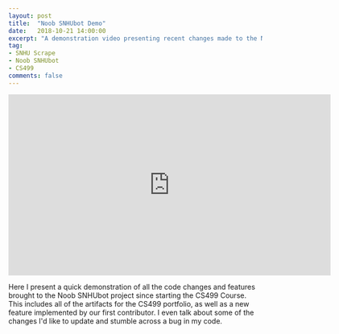 ```yaml
---
layout: post
title:  "Noob SNHUbot Demo"
date:   2018-10-21 14:00:00
excerpt: "A demonstration video presenting recent changes made to the Noob SNHUbot project."
tag:
- SNHU Scrape
- Noob SNHUbot
- CS499
comments: false
---
```


<iframe width="640" height="360" src="https://www.youtube.com/embed/VWbAh7VcMOA" frameborder="0" allow="autoplay; encrypted-media" allowfullscreen></iframe>

Here I present a quick demonstration of all the code changes and features brought to the Noob SNHUbot project since starting the CS499 Course.  This includes all of the artifacts for the CS499 portfolio, as well as a new feature implemented by our first contributor.  I even talk about some of the changes I'd like to update and stumble across a bug in my code.